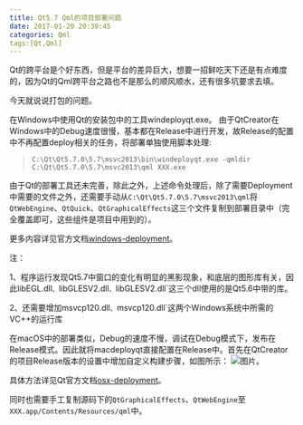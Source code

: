 ```yaml
---
title: Qt5.7 Qml的项目部署问题
date: 2017-01-20 20:39:45
categories: Qml
tags:[Qt,Qml]
---
```

Qt的跨平台是个好东西，但是平台的差异巨大，想要一招鲜吃天下还是有点难度的，因为Qt的Qml跨平台之路也不是那么的顺风顺水，还有很多坑要求去填。

今天就说说打包的问题。
<!--more-->
在Windows中使用Qt的安装包中的工具windeployqt.exe。
由于QtCreator在Windows中的Debug速度很慢，基本都在Release中进行开发，故Release的配置中不再配置deploy相关的任务，将部署单独使用脚本处理:   
> `C:\Qt\Qt5.7.0\5.7\msvc2013\bin\windeployqt.exe -qmldir C:\Qt\Qt5.7.0\5.7\msvc2013\qml XXX.exe`  

由于Qt的部署工具还未完善，除此之外，上述命令处理后，除了需要Deployment中需要的文件之外，还需要手动从`C:\Qt\Qt5.7.0\5.7\msvc2013\qml`将`QtWebEngine`、`QtQuick`、`QtGraphicalEffects`这三个文件复制到部署目录中（完全覆盖即可，这些组件是项目中用到的）。

更多内容详见官方文档[windows-deployment](http://doc.qt.io/qt-5/windows-deployment.html)。 

注：

1、程序运行发现Qt5.7中窗口的变化有明显的黑影现象，和底层的图形库有关，因此libEGL.dll`、`libGLESV2.dll`、`libGLESV2.dll`这三个dll使用的是Qt5.6中带的库。

2、还需要增加msvcp120.dll`、`msvcp120.dll`这两个Windows系统中所需的VC++的运行库

在macOS中的部署类似，Debug的速度不慢，调试在Debug模式下，发布在Release模式。因此就将macdeployqt直接配置在Release中。首先在QtCreator的项目Release版本的设置中增加自定义构建步骤，如图所示：
![图片](/img/201701/1-1.png)。

具体方法详见Qt官方文档[osx-deployment](http://doc.qt.io/qt-5/osx-deployment.html)。

同时也需要手工复制源码下的`QtGraphicalEffects`、`QtWebEngine`至`XXX.app/Contents/Resources/qml`中。